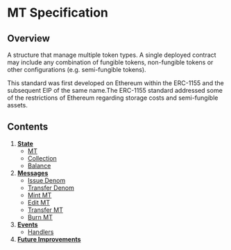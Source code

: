<!--
order: 0
title: MT Overview
parent:
  title: "MT"
-->

# MT Specification

## Overview

A structure that manage multiple token types. A single deployed contract may include any combination of fungible tokens, non-fungible tokens or other configurations (e.g. semi-fungible tokens).

This standard was first developed on Ethereum within the ERC-1155 and the subsequent EIP of the same name.The ERC-1155 standard addressed some of the restrictions of Ethereum regarding storage costs and semi-fungible assets.

## Contents

1. **[State](./01_state.md)**
   - [MT](./01_state.md#MT)
   - [Collection](./01_state.md#Collection)
   - [Balance](./01_state.md#Balance)
1. **[Messages](./02_messages.md)**
   - [Issue Denom](./02_messages.md#MsgIssueDenom)
   - [Transfer Denom](./02_messages.md#MsgTransferDenom)
   - [Mint MT](./02_messages.md#MsgMintMT)
   - [Edit MT](./02_messages.md#MsgEditMT)
   - [Transfer MT](./02_messages.md#MsgTransferMT)
   - [Burn MT](./02_messages.md#MsgBurnMT)
1. **[Events](./03_events.md)**
   - [Handlers](03_events.md#Handlers)
1. **[Future Improvements](./04_future_improvements.md)**
